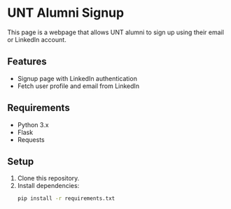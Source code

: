 # UNT Alumni Signup

This page is a webpage that allows UNT alumni to sign up using their email or LinkedIn account.

## Features

- Signup page with LinkedIn authentication
- Fetch user profile and email from LinkedIn

## Requirements

- Python 3.x
- Flask
- Requests

## Setup

1. Clone this repository.
2. Install dependencies:
   ```bash
   pip install -r requirements.txt
